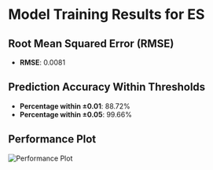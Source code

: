 # Model Training Results for ES

## Root Mean Squared Error (RMSE)
- **RMSE**: 0.0081

## Prediction Accuracy Within Thresholds
- **Percentage within ±0.01**: 88.72%
- **Percentage within ±0.05**: 99.66%

## Performance Plot
![Performance Plot](../imgs/ES.png)
